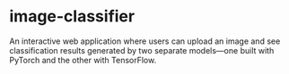 # image-classifier
An interactive web application where users can upload an image and see classification results generated by two separate models—one built with PyTorch and the other with TensorFlow.
